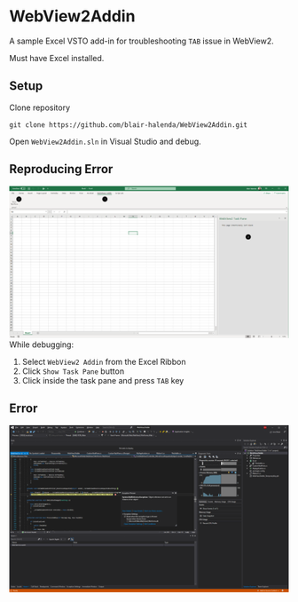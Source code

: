 # WebView2Addin
A sample Excel VSTO add-in for troubleshooting ```TAB``` issue in WebView2.

Must have Excel installed.

## Setup
Clone repository
```
git clone https://github.com/blair-halenda/WebView2Addin.git
```

Open ```WebView2Addin.sln``` in Visual Studio and debug.

## Reproducing Error
![Reproducing Error](/images/WebView2.png)
While debugging:
1. Select ```WebView2 Addin``` from the Excel Ribbon
2. Click ```Show Task Pane``` button
3. Click inside the task pane and press ```TAB``` key


## Error
![Error](/images/WebViewError.png)
